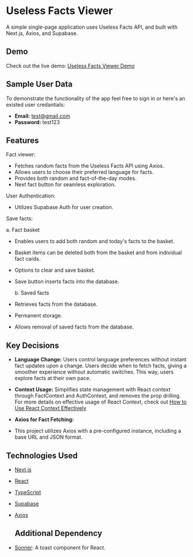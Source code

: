 # Useless Facts Viewer

A simple single-page application uses Useless Facts API, and built with Next.js, Axios, and Supabase.

## Demo

Check out the live demo: [Useless Facts Viewer Demo](https://useless-facts-two.vercel.app/)

## Sample User Data

To demonstrate the functionality of the app feel free to sign in or here's an existed user credantials:

-  **Email:** test@gmail.com
-  **Password:** test123


## Features

Fact viewer:

-  Fetches random facts from the Useless Facts API using Axios.
-  Allows users to choose their preferred language for facts.
-  Provides both random and fact-of-the-day modes.
-  Next fact button for seamless exploration.


User Authentication:

- Utilizes Supabase Auth for user creation.

Save facts:

   a. Fact basket
-  Enables users to add both random and today's facts to the basket.
-  Basket items can be deleted both from the basket and from individual fact cards.
-  Options to clear and save basket.
-  Save button inserts facts into the database.

  
   b. Saved facts
-  Retrieves facts from the database.
-  Permanent storage.
-  Allows removal of saved facts from the database.


## Key Decisions
- **Language Change:** Users control language preferences without instant fact updates upon a change. Users decide when to fetch facts, giving a smoother experience without automatic switches. This way, users explore facts at their own pace.
  
- **Context Usage:** Simplifies state management with React context through FactContext and AuthContext, and removes the prop drilling.
For more details on effective usage of React Context, check out [How to Use React Context Effectively](https://kentcdodds.com/blog/how-to-use-react-context-effectively)

-  **Axios for Fact Fetching:**
-  This project utilizes Axios with a pre-configured instance, including a base URL and JSON format.


## Technologies Used

- [Next.js](https://nextjs.org/)
- [React](https://reactjs.org/)
- [TypeScript](https://www.typescriptlang.org/)
- [Supabase](https://supabase.com/)
- [Axios](https://axios-http.com/)

  ## Additional Dependency
- [Sonner](https://sonner.emilkowal.ski/): A toast component for React.
